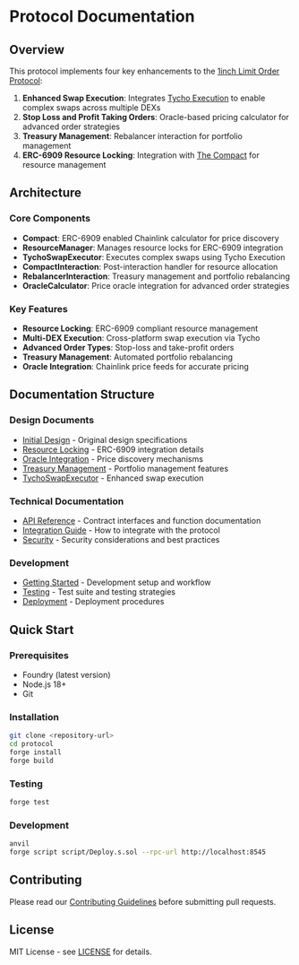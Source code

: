 # Protocol Documentation

## Overview

This protocol implements four key enhancements to the [1inch Limit Order Protocol](https://github.com/1inch/limit-order-protocol):

1. **Enhanced Swap Execution**: Integrates [Tycho Execution](https://github.com/propeller-heads/tycho-execution) to enable complex swaps across multiple DEXs
2. **Stop Loss and Profit Taking Orders**: Oracle-based pricing calculator for advanced order strategies
3. **Treasury Management**: Rebalancer interaction for portfolio management
4. **ERC-6909 Resource Locking**: Integration with [The Compact](https://github.com/uniswap/the-compact) for resource management

## Architecture

### Core Components

- **Compact**: ERC-6909 enabled Chainlink calculator for price discovery
- **ResourceManager**: Manages resource locks for ERC-6909 integration
- **TychoSwapExecutor**: Executes complex swaps using Tycho Execution
- **CompactInteraction**: Post-interaction handler for resource allocation
- **RebalancerInteraction**: Treasury management and portfolio rebalancing
- **OracleCalculator**: Price oracle integration for advanced order strategies

### Key Features

- **Resource Locking**: ERC-6909 compliant resource management
- **Multi-DEX Execution**: Cross-platform swap execution via Tycho
- **Advanced Order Types**: Stop-loss and take-profit orders
- **Treasury Management**: Automated portfolio rebalancing
- **Oracle Integration**: Chainlink price feeds for accurate pricing

## Documentation Structure

### Design Documents

- [Initial Design](./design/InitialDESIGN.md) - Original design specifications
- [Resource Locking](./design/ResourceLocking.md) - ERC-6909 integration details
- [Oracle Integration](./design/OracleIntegration.md) - Price discovery mechanisms
- [Treasury Management](./design/Treasury.md) - Portfolio management features
- [TychoSwapExecutor](./design/TychoSwapExecutor.md) - Enhanced swap execution

### Technical Documentation

- [API Reference](./api/README.md) - Contract interfaces and function documentation
- [Integration Guide](./integration/README.md) - How to integrate with the protocol
- [Security](./security/README.md) - Security considerations and best practices

### Development

- [Getting Started](./development/README.md) - Development setup and workflow
- [Testing](./development/testing.md) - Test suite and testing strategies
- [Deployment](./development/deployment.md) - Deployment procedures

## Quick Start

### Prerequisites

- Foundry (latest version)
- Node.js 18+
- Git

### Installation

```bash
git clone <repository-url>
cd protocol
forge install
forge build
```

### Testing

```bash
forge test
```

### Development

```bash
anvil
forge script script/Deploy.s.sol --rpc-url http://localhost:8545
```

## Contributing

Please read our [Contributing Guidelines](./CONTRIBUTING.md) before submitting pull requests.

## License

MIT License - see [LICENSE](../LICENSE) for details.
